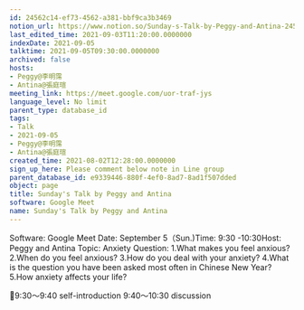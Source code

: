 ```yaml
---
id: 24562c14-ef73-4562-a381-bbf9ca3b3469
notion_url: https://www.notion.so/Sunday-s-Talk-by-Peggy-and-Antina-24562c14ef734562a381bbf9ca3b3469
last_edited_time: 2021-09-03T11:20:00.0000000
indexDate: 2021-09-05
talktime: 2021-09-05T09:30:00.0000000
archived: false
hosts:
- Peggy@李明霈
- Antina@張庭瑄
meeting_link: https://meet.google.com/uor-traf-jys
language_level: No limit
parent_type: database_id
tags:
- Talk
- 2021-09-05
- Peggy@李明霈
- Antina@張庭瑄
created_time: 2021-08-02T12:28:00.0000000
sign_up_here: Please comment below note in Line group
parent_database_id: e9339446-880f-4ef0-8ad7-8ad1f507dded
object: page
title: Sunday's Talk by Peggy and Antina
software: Google Meet
name: Sunday's Talk by Peggy and Antina
---
```


Software: Google Meet
Date: September 5（Sun.)Time: 9:30 -10:30Host: Peggy and Antina Topic: Anxiety
Question:
 1.What makes you feel anxious?2.When do you feel anxious?
3.How do you deal with your anxiety?
4.What is the question you have been asked most often in Chinese New Year?
5.How anxiety affects your life?

📅9:30～9:40 self-introduction 9:40～10:30 discussion





